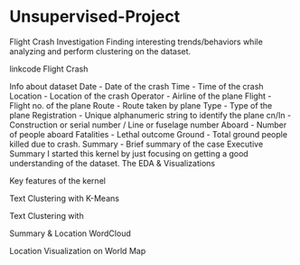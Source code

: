# Unsupervised-Project
Flight Crash Investigation
Finding interesting trends/behaviors while analyzing and perform clustering on the dataset. 

linkcode
Flight Crash

Info about dataset
Date - Date of the crash
Time - Time of the crash
Location - Location of the crash
Operator - Airline of the plane
Flight - Flight no. of the plane
Route - Route taken by plane
Type - Type of the plane
Registration - Unique alphanumeric string to identify the plane
cn/In - Construction or serial number / Line or fuselage number
Aboard - Number of people aboard
Fatalities - Lethal outcome
Ground - Total ground people killed due to crash.
Summary - Brief summary of the case
Executive Summary
I started this kernel by just focusing on getting a good understanding of the dataset. The EDA & Visualizations 

Key features of the kernel


Text Clustering with K-Means

Text Clustering with 

Summary & Location WordCloud

Location Visualization on World Map

